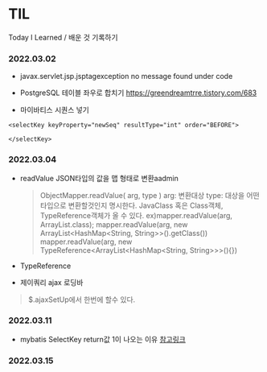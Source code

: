 # TIL
Today I Learned / 배운 것 기록하기

### 2022.03.02


- javax.servlet.jsp.jsptagexception no message found under code



- PostgreSQL 테이블 좌우로 합치기
  https://greendreamtrre.tistory.com/683
  
- 마이바티스 시퀀스 넣기
```
<selectKey keyProperty="newSeq" resultType="int" order="BEFORE">
  
</selectKey>
```

### 2022.03.04
- readValue
  JSON타입의 값을 맵 형태로 변환aadmin


  >ObjectMapper.readValue( arg, type )
  arg: 변환대상
  type: 대상을 어떤 타입으로 변환할것인지 명시한다. JavaClass 혹은 Class객체, TypeReference객체가 올 수 있다.
  ex)mapper.readValue(arg, ArrayList.class);
  mapper.readValue(arg, new ArrayList<HashMap<String, String>>().getClass())
  mapper.readValue(arg, new TypeReference<ArrayList<HashMap<String, String>>>(){})




- TypeReference
- 제이쿼리 ajax 로딩바 
> $.ajaxSetUp에서 한번에 할수 있다.
> 
> 
>
### 2022.03.11
- mybatis SelectKey return값 1이 나오는 이유
  [참고링크](https://velog.io/@ctp102/mybatis-selectKey-return%EA%B0%92%EC%9D%B4-1%EC%9D%B4-%EA%B3%84%EC%86%8D-%EB%82%98%EC%98%A4%EB%8A%94-%EC%9D%B4%EC%9C%A0)

### 2022.03.15
